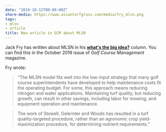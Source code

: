 ```yaml
---
date: "2019-10-12T00:00:00Z"
share-media: https://www.asianturfgrass.com/media/fry_mlsn.png
tags:
- mlsn
- article
title: New article in GCM about MLSN
---
```


Jack Fry has written about MLSN in his [**what's the big idea?**](https://lscpagepro.mydigitalpublication.com/publication/?i=620112&ver=html5&p=68) column. You can find this in the October 2019 issue of *Golf Course Management* magazine. 

Fry wrote:

> "The MLSN model fits well into the low-input strategy that many golf course superintendents have developed to help maintenance costs fit the operating budget. For some, this approach means reducing nitrogen and water applications. Maintaining turf quality, but reducing growth, can result in other savings, including labor for mowing, and equipment operation and maintenance.

 > The work of Stowell, Gelernter and Woods has resulted in a turf quality-targeted procedure, rather than an agronomic crop yield-maximization procedure, for determining nutrient requirements."
 
